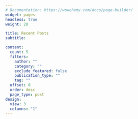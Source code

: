 ```yaml
---
# Documentation: https://wowchemy.com/docs/page-builder/
widget: pages
headless: true
weight: 20

title: Recent Posts
subtitle:

content:
  count: 5
  filters:
    author: ""
    category: ""
    exclude_featured: false
    publication_type: ""
    tag: ""
  offset: 0
  order: desc
  page_type: post
design:
  view: 3
  columns: "1"
---
```

